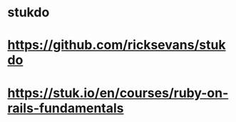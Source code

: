 # stukdo
# https://github.com/ricksevans/stukdo
# https://stuk.io/en/courses/ruby-on-rails-fundamentals